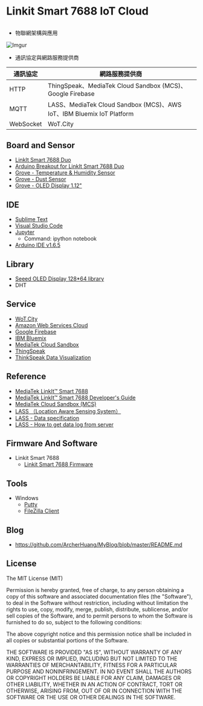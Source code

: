 # Linkit Smart 7688 IoT Cloud
  
## 
  
* 物聯網架構與應用

![Imgur](http://i.imgur.com/CD5jz6X.png)

* 通訊協定與網路服務提供商

| 通訊協定 | 網路服務提供商 |
|---|---|
| HTTP | ThingSpeak、MediaTek Cloud Sandbox (MCS)、Google Firebase |
| MQTT | LASS、MediaTek Cloud Sandbox (MCS)、AWS IoT、IBM Bluemix IoT Platform |
| WebSocket | WoT.City |

## Board and Sensor

* [LinkIt Smart 7688 Duo](https://www.seeedstudio.com/LinkIt-Smart-7688-Duo-p-2574.html)
* [Arduino Breakout for LinkIt Smart 7688 Duo](https://www.seeedstudio.com/Arduino-Breakout-for-LinkIt-Smart-7688-Duo-p-2576.html)
* [Grove - Temperature & Humidity Sensor](https://www.seeedstudio.com/Grove-Temp%26Humi-Sensor-p-745.html)
* [Grove - Dust Sensor](https://www.seeedstudio.com/Grove-Dust-Sensor-p-1050.html)
* [Grove - OLED Display 1.12"](https://www.seeedstudio.com/Grove-OLED-Display-1.12%22-p-824.html)

## IDE

* [Sublime Text](https://www.sublimetext.com/)
* [Visual Studio Code](https://code.visualstudio.com/b?utm_expid=101350005-27.GqBWbOBuSRqlazQC_nNSRg.1&utm_referrer=https%3A%2F%2Fwww.google.com.tw%2F)
* [Jupyter](http://jupyter.org/)
  * Command: ipython notebook
* [Arduino IDE v1.6.5](https://www.arduino.cc/en/Main/OldSoftwareReleases)

## Library

* [Seeed OLED Display 128*64 library](https://github.com/Seeed-Studio/OLED_Display_128X64)
* DHT

## Service

* [WoT.City](https://wotcity.com/)
* [Amazon Web Services Cloud](https://aws.amazon.com/tw/)
* [Google Firebase](https://firebase.google.com/)
* [IBM Bluemix](https://console.ng.bluemix.net/)
* [MediaTek Cloud Sandbox](https://mcs.mediatek.com)
* [ThingSpeak](https://thingspeak.com/)
* [ThinkSpeak Data Visualization](nrl.iis.sinica.edu.tw/LASS/PM25.php?site=III&city=台北市&district=信義區&channel=152239&apikey=9ND1FVDPKLQGPDRI)

## Reference

* [MediaTek LinkIt™ Smart 7688](https://labs.mediatek.com/site/global/developer_tools/mediatek_linkit_smart_7688/whatis_7688/index.gsp)
* [MediaTek LinkIt™ Smart 7688 Developer's Guide](http://labs.mediatek.com/fileMedia/download/87c801b5-d1e6-4227-9a29-b5421f2955ac)
* [MediaTek Cloud Sandbox (MCS)](https://mcs.mediatek.com/resources/zh-TW/latest/api_references/)
* [LASS （Location Aware Sensing System）](http://lass-net.org/)
* [LASS - Data specification](https://lass.hackpad.com/LASS-Data-specification-1dYpwINtH8R)
* [LASS - How to get data log from server](https://lass.hackpad.com/How-to-get-data-log-from-server-Ztu9mpUsGL9)

## Firmware And Software 
 * Linkit Smart 7688
   *  [Linkit Smart 7688 Firmware](https://labs.mediatek.com/site/global/developer_tools/mediatek_linkit_smart_7688/sdt_intro/index.gsp)

## Tools
 * Windows
   *  [Putty](https://the.earth.li/~sgtatham/putty/latest/x86/putty.exe)
   *  [FileZilla Client](https://filezilla-project.org/)

## Blog
* https://github.com/ArcherHuang/MyBlog/blob/master/README.md

## License

The MIT License (MIT)

Permission is hereby granted, free of charge, to any person obtaining a copy of this software and associated documentation files (the "Software"), to deal in the Software without restriction, including without limitation the rights to use, copy, modify, merge, publish, distribute, sublicense, and/or sell copies of the Software, and to permit persons to whom the Software is furnished to do so, subject to the following conditions:

The above copyright notice and this permission notice shall be included in all copies or substantial portions of the Software.

THE SOFTWARE IS PROVIDED "AS IS", WITHOUT WARRANTY OF ANY KIND, EXPRESS OR IMPLIED, INCLUDING BUT NOT LIMITED TO THE WARRANTIES OF MERCHANTABILITY, FITNESS FOR A PARTICULAR PURPOSE AND NONINFRINGEMENT. IN NO EVENT SHALL THE AUTHORS OR COPYRIGHT HOLDERS BE LIABLE FOR ANY CLAIM, DAMAGES OR OTHER LIABILITY, WHETHER IN AN ACTION OF CONTRACT, TORT OR OTHERWISE, ARISING FROM, OUT OF OR IN CONNECTION WITH THE SOFTWARE OR THE USE OR OTHER DEALINGS IN THE SOFTWARE.
